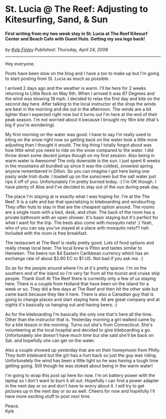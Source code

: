 # St. Lucia @ The Reef: Adjusting to Kitesurfing, Sand, & Sun
#### First writing from my two week stay in St. Lucia at The Reef Kitesurf Center and Beach Cafe with Guest Huts. Getting my sea legs back!

*<div class="article-meta-data"> by <span class="article-meta-author" itemprop="author"><a href="https://twitter.com/kfinley" target="_blank" title="kfinley on Twitter">Kyle Finley</a></span> Published: <time itemprop="pubdate" datetime="4/24/2008 5:00:00 AM">Thursday, April 24, 2008</time></div>*

---

Hey everyone.

Posts have been slow on the blog and I have a ton to make up but I'm going to start posting from St. Lucia as much as possible.

I arrived 2 days ago and the weather is warm.  I'll be here for 2 weeks returning to Little Rock on May 6th.  When I arrived it was 87 Degrees and the wind was blowing 18 mph.  I decided to relax the first day and kite on the second day here.  After talking to the local instructor at the shop the winds are best in the morning and die out in the afternoon.  The winds are a bit lighter than I expected right now but it turns out I'm here at the end of their peak season.  I'm not worried about it because I brought my 16m kite (that's big if you're wondering).

My first morning on the water was good.  I have to say I'm really used to kiting on the snow right now so getting back on the water took a little more adjusting than I thought it would.  The big thing I totally forgot about was how little wind you need to ride on the snow compared to the water.  I did throw down some decent jumps though on my first session.  Also being in warm water is Awesome!  The only downside is the sun.  I just spent 6 weeks in the mountains all bundled up since it was the coldest, snowiest spring anyone remembered in Dillon.  So you can imagine I got here being one pasty wide Irish dude.  I loaded up on the sunscreen but the salt water just rips it off of you.  Unfortunately I'm pretty burned today. :(  I'm OK though.  I have plenty of Aloe and I've decided to stay out of the sun during peak day.

The place I'm staying at is exactly what I was hoping for.  I'm at the The Reef.  It is a cafe and bar that specializing in kiteboarding and windsurfing.  They offer huts to stay in that are the cheapest option around.   The rooms are a single room with a bed, desk, and chair.  The back of the room has a private bathroom with an open shower.  It's basic staying but it's perfect for what I want for the trip.  The beds also come with mosquito nets! :)  Yeah, who of you can say you've stayed at a place with mosquito nets?? hah Included with the room is free breakfast.

The restaurant at The Reef is really pretty good.  Lots of food options and really cheap local beer.  The local brew is Piton and tastes similar to Heineken.  The beers run $4 Eastern Caribbean currency which has an exchange rate of about $2.60 EC to $1 US. Not bad if you ask me. :)

So as for the people around where I'm at it's pretty sparse.  I'm on the southern end of the island so I'm very far from all the tourist and cruise ship people.  Thank God!  At The Reef there is currently only a few of us staying here.  There is a couple from Holland that have been on the  island for a week or so.  They did a few days at The Reef and then hit the other side but came back because they like it here.  There is also a Canadian guy that is going to change places and start staying here.  All are great company and at nights it's basically us hanging out and having beers. :)

As for the kiteboarding I'm basically the only one that's here all the time.  Other than the instructor that is.  Yesterday morning a girl walked came by for a kite lesson in the morning.  Turns out she's from Connecticut.  She's volunteering at the local hospital and decided to give kiteboarding a go.  Unfortunately she doesn't have much time but she said she'll be back on Sat. and hopefully she can get on the water.

Also a couple showed up yesterday that are on their honeymoon from Philly.  They both kiteboard but the girl has a hurt back so just the guy was riding.  Unfortunately the wind has been a little light so he was having a tough time getting going.  Still though he was stoked about being in the warm water!

 I'm going to wrap this post up here for now.  I'm on battery power with the laptop so I don't want to burn it all out.  Hopefully i can find a power adapter in the next day or so and don't have to worry about it.  I will try to get pictures up in the next day or so as well.  Cheers for now and hopefully I'll have more exciting stuff to post next time.

Peace,<br>
Kyle
